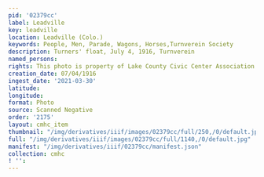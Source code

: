 ```yaml
---
pid: '02379cc'
label: Leadville
key: leadville
location: Leadville (Colo.)
keywords: People, Men, Parade, Wagons, Horses,Turnverein Society
description: Turners' float, July 4, 1916, Turnverein
named_persons: 
rights: This photo is property of Lake County Civic Center Association.
creation_date: 07/04/1916
ingest_date: '2021-03-30'
latitude: 
longitude: 
format: Photo
source: Scanned Negative
order: '2175'
layout: cmhc_item
thumbnail: "/img/derivatives/iiif/images/02379cc/full/250,/0/default.jpg"
full: "/img/derivatives/iiif/images/02379cc/full/1140,/0/default.jpg"
manifest: "/img/derivatives/iiif/02379cc/manifest.json"
collection: cmhc
! '': 
---
```

